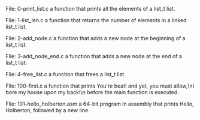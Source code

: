 File: 0-print_list.c a function that prints all the elements of a list_t list.

File: 1-list_len.c a function that returns the number of elements in a linked list_t list.

File: 2-add_node.c a function that adds a new node at the beginning of a list_t list.

File: 3-add_node_end.c a function that adds a new node at the end of a list_t list.

File: 4-free_list.c a function that frees a list_t list.

File: 100-first.c a function that prints You're beat! and yet, you must allow,\nI bore my house upon my back!\n before the main function is executed.

File: 101-hello_holberton.asm a 64-bit program in assembly that prints Hello, Holberton, followed by a new line.
